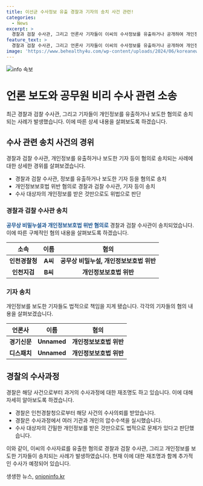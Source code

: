 ```yaml
---
title: 이선균 수사정보 유출 경찰과 기자의 송치 사건 관련!
categories:
  - News
excerpt: >
  경찰과 검찰 수사관, 그리고 언론사 기자들이 이씨의 수사정보를 유출하거나 공개하여 개인정보보호법을 위반한 혐의로 송치되었습니다. 이씨의 사망에 대한 수사정보가 유출된 것으로 확인되었고, 수사를 진행하고 있는 인천경찰청과 인천지검에서 관련자를 송치하였습니다. 유출된 정보를 보도한 기자들 또한 송치되었으며, 이들은 수사 대상자의 개인정보를 요청하거나 보도함으로써 법을 위반했습니다. 해당 사건은 앞으로의 수사를 통해 추가적인 진상규명이 이뤄질 예정입니다. (150자)
feature_text: >
  경찰과 검찰 수사관, 그리고 언론사 기자들이 이씨의 수사정보를 유출하거나 공개하여 개인정보보호법을 위반한 혐의로 송치되었습니다. 이씨의 사망에 대한 수사정보가 유출된 것으로 확인되었고, 수사를 진행하고 있는 인천경찰청과 인천지검에서 관련자를 송치하였습니다. 유출된 정보를 보도한 기자들 또한 송치되었으며, 이들은 수사 대상자의 개인정보를 요청하거나 보도함으로써 법을 위반했습니다. 해당 사건은 앞으로의 수사를 통해 추가적인 진상규명이 이뤄질 예정입니다. (150자)
image: 'https://www.behealthy4u.com/wp-content/uploads/2024/06/koreanews.jpg'
---
```


<p><img src="https://www.behealthy4u.com/wp-content/uploads/2024/06/koreanews.jpg" alt="info 속보" /></p>

<h1>언론 보도와 공무원 비리 수사 관련 소송</h1>

<p data-ke-size="size16">최근 경찰과 검찰 수사관, 그리고 기자들이 개인정보를 유출하거나 보도한 혐의로 송치되는 사례가 발생했습니다. 이에 따른 상세 내용을 살펴보도록 하겠습니다.</p>

<h2>수사 관련 송치 사건의 경위</h2>

<p data-ke-size="size16">경찰과 검찰 수사관, 개인정보를 유출하거나 보도한 기자 등이 혐의로 송치되는 사례에 대한 상세한 경위를 살펴보겠습니다.</p>

<ul>
<li>경찰과 검찰 수사관, 정보를 유출하거나 보도한 기자 등을 혐의로 송치</li>
<li>개인정보보호법 위반 혐의로 경찰과 검찰 수사관, 기자 등이 송치</li>
<li>수사 대상자의 개인정보를 받은 것만으로도 위법으로 판단</li>
</ul>

<h3>경찰과 검찰 수사관 송치</h3>

<p data-ke-size="size16"><b><span style="color: #1a5490;">공무상 비밀누설과 개인정보보호법 위반 혐의로</span></b> 경찰과 검찰 수사관이 송치되었습니다. 이에 따른 구체적인 혐의 내용을 살펴보도록 하겠습니다.</p>

<table>
<thead>
<tr>
<th style="text-align: center; height: 17px;"><b>소속</b></th>
<th style="text-align: center; height: 17px;"><b>이름</b></th>
<th style="text-align: center; height: 17px;"><b>혐의</b></th>
</tr>
</thead>
<tbody>
<tr>
<td style="text-align: center; height: 17px;"><b>인천경찰청</b></td>
<td style="text-align: center; height: 17px;"><b>A씨</b></td>
<td style="text-align: center; height: 17px;"><b>공무상 비밀누설, 개인정보보호법 위반</b></td>
</tr>
<tr>
<td style="text-align: center; height: 17px;"><b>인천지검</b></td>
<td style="text-align: center; height: 17px;"><b>B씨</b></td>
<td style="text-align: center; height: 17px;"><b>개인정보보호법 위반</b></td>
</tr>
</tbody>
</table>

<h3>기자 송치</h3>

<p data-ke-size="size16">개인정보를 보도한 기자들도 법적으로 책임을 지게 됐습니다. 각각의 기자들의 혐의 내용을 살펴보겠습니다.<p>
<table>
<thead>
<tr>
<th style="text-align: center; height: 17px;"><b>언론사</b></th>
<th style="text-align: center; height: 17px;"><b>이름</b></th>
<th style="text-align: center; height: 17px;"><b>혐의</b></th>
</tr>
</thead>
<tbody>
<tr>
<td style="text-align: center; height: 17px;"><b>경기신문</b></td>
<td style="text-align: center; height: 17px;"><b>Unnamed</b></td>
<td style="text-align: center; height: 17px;"><b>개인정보보호법 위반</b></td>
</tr>
<tr>
<td style="text-align: center; height: 17px;"><b>디스패치</b></td>
<td style="text-align: center; height: 17px;"><b>Unnamed</b></td>
<td style="text-align: center; height: 17px;"><b>개인정보보호법 위반</b></td>
</tr>
</tbody>
</table>

<h2>경찰의 수사과정</h2>
<p data-ke-size="size16">경찰은 해당 사건으로부터 과거의 수사과정에 대한 재조명도 하고 있습니다. 이에 대해 자세히 알아보도록 하겠습니다.</p>

<ul>
<li>경찰은 인천경찰청으로부터 해당 사건의 수사의뢰를 받았습니다.</li>
<li>경찰은 수사과정에서 여러 기관과 개인의 압수수색을 실시했습니다.</li>
<li>수사 대상자의 긴밀한 개인정보를 받은 것만으로도 법적으로 문제가 있다고 판단했습니다.</li>
</ul>

<p>이와 같이, 이씨의 수사자료를 유출한 혐의로 경찰과 검찰 수사관, 그리고 개인정보를 보도한 기자들이 송치되는 사례가 발생하였습니다. 현재 이에 대한 재조명과 함께 추가적인 수사가 예정되어 있습니다.</p>
생생한 뉴스, <a href="https://onioninfo.kr" rel="dofollow">onioninfo.kr</a>



